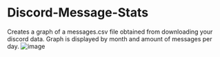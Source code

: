 # Discord-Message-Stats
Creates a graph of a messages.csv file obtained from downloading your discord data. Graph is displayed by month and amount of messages per day.
![image](https://user-images.githubusercontent.com/79348344/152682398-255fb800-4b40-4561-889a-12cdd0680bde.png)
